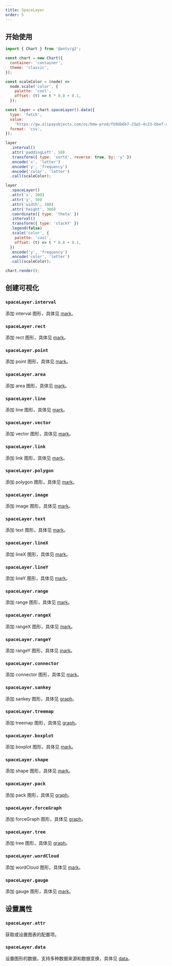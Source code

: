 ```yaml
---
title: SpaceLayer
order: 5
---
```


## 开始使用

```js
import { Chart } from '@antv/g2';

const chart = new Chart({
  container: 'container',
  theme: 'classic',
});

const scaleColor = (node) =>
  node.scale('color', {
    palette: 'cool',
    offset: (t) => t * 0.8 + 0.1,
  });

const layer = chart.spaceLayer().data({
  type: 'fetch',
  value:
    'https://gw.alipayobjects.com/os/bmw-prod/fb9db6b7-23a5-4c23-bbef-c54a55fee580.csv',
  format: 'csv',
});

layer
  .interval()
  .attr('paddingLeft', 50)
  .transform({ type: 'sortX', reverse: true, by: 'y' })
  .encode('x', 'letter')
  .encode('y', 'frequency')
  .encode('color', 'letter')
  .call(scaleColor);

layer
  .spaceLayer()
  .attr('x', 300)
  .attr('y', 50)
  .attr('width', 300)
  .attr('height', 300)
  .coordinate({ type: 'theta' })
  .interval()
  .transform({ type: 'stackY' })
  .legend(false)
  .scale('color', {
    palette: 'cool',
    offset: (t) => t * 0.8 + 0.1,
  })
  .encode('y', 'frequency')
  .encode('color', 'letter')
  .call(scaleColor);

chart.render();
```

## 创建可视化

### `spaceLayer.interval`

添加 interval 图形，具体见 [mark](/spec/mark/interval)。

### `spaceLayer.rect`

添加 rect 图形，具体见 [mark](/spec/mark/rect)。

### `spaceLayer.point`

添加 point 图形，具体见 [mark](/spec/mark/point)。

### `spaceLayer.area`

添加 area 图形，具体见 [mark](/spec/mark/area)。

### `spaceLayer.line`

添加 line 图形，具体见 [mark](/spec/mark/line)。

### `spaceLayer.vector`

添加 vector 图形，具体见 [mark](/spec/mark/vector)。

### `spaceLayer.link`

添加 link 图形，具体见 [mark](/spec/mark/link)。

### `spaceLayer.polygon`

添加 polygon 图形，具体见 [mark](/spec/mark/polygon)。

### `spaceLayer.image`

添加 image 图形，具体见 [mark](/spec/mark/image)。

### `spaceLayer.text`

添加 text 图形，具体见 [mark](/spec/mark/text)。

### `spaceLayer.lineX`

添加 lineX 图形，具体见 [mark](/spec/mark/line-x)。

### `spaceLayer.lineY`

添加 lineY 图形，具体见 [mark](/spec/mark/line-y)。

### `spaceLayer.range`

添加 range 图形，具体见 [mark](/spec/mark/range)。

### `spaceLayer.rangeX`

添加 rangeX 图形，具体见 [mark](/spec/mark/range-x)。

### `spaceLayer.rangeY`

添加 rangeY 图形，具体见 [mark](/spec/mark/range-y)。

### `spaceLayer.connector`

添加 connector 图形，具体见 [mark](/spec/mark/connector)。

### `spaceLayer.sankey`

添加 sankey 图形，具体见 [graph](/spec/graph/sankey)。

### `spaceLayer.treemap`

添加 treemap 图形，具体见 [graph](/spec/graph/treemap)。

### `spaceLayer.boxplot`

添加 boxplot 图形，具体见 [mark](/spec/mark/boxplot)。

### `spaceLayer.shape`

添加 shape 图形，具体见 [mark](/spec/mark/shape)。

### `spaceLayer.pack`

添加 pack 图形，具体见 [graph](/spec/graph/pack)。

### `spaceLayer.forceGraph`

添加 forceGraph 图形，具体见 [graph](/spec/graph/force-graph)。

### `spaceLayer.tree`

添加 tree 图形，具体见 [graph](/spec/graph/tree)。

### `spaceLayer.wordCloud`

添加 wordCloud 图形，具体见 [mark](/spec/mark/word-cloud)。

### `spaceLayer.gauge`

添加 gauge 图形，具体见 [mark](/spec/mark/gauge)。

## 设置属性

### `spaceLayer.attr`

获取或设置图表的配置项。

### `spaceLayer.data`

设置图形的数据，支持多种数据来源和数据变换，具体见 [data](/spec/data/overview)。
